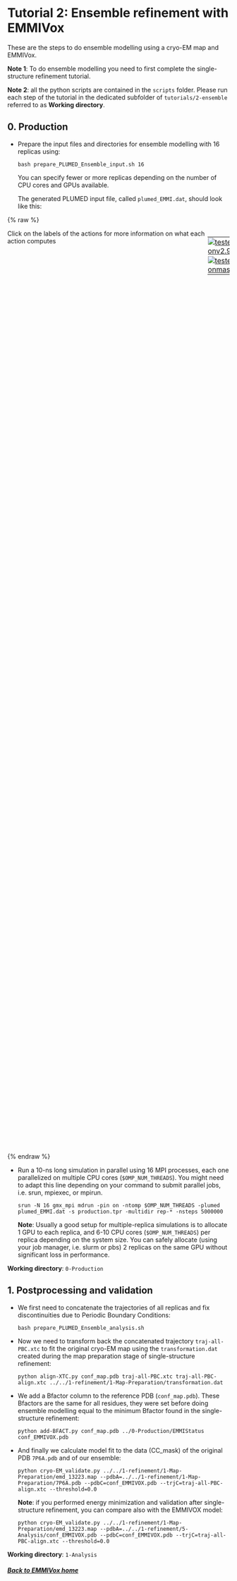 # Tutorial 2: Ensemble refinement with EMMIVox

These are the steps to do ensemble modelling using a cryo-EM map and EMMIVox.

**Note 1**: To do ensemble modelling you need to first complete the single-structure refinement tutorial.

**Note 2**: all the python scripts are contained in the `scripts` folder. Please run each step of the tutorial in the dedicated subfolder of `tutorials/2-ensemble` referred to as **Working directory**.

## 0. Production 

   * Prepare the input files and directories for ensemble modelling with 16 replicas using:

     `bash prepare_PLUMED_Ensemble_input.sh 16`

     You can specify fewer or more replicas depending on the number of CPU cores and GPUs available.

     The generated PLUMED input file, called `plumed_EMMI.dat`, should look like this:

{% raw %}
<div style="width: 100%; float:left">
<div style="width: 90%; float:left" id="value_details_02.md_working_1.dat"> Click on the labels of the actions for more information on what each action computes </div>
<div style="width: 10%; float:left"><table><tr><td style="padding:1px"><a href="02.md_working_1.dat.plumed.stderr"><img src="https://img.shields.io/badge/v2.9-failed-red.svg" alt="tested onv2.9" /></a></td></tr><tr><td style="padding:1px"><a href="02.md_working_1.dat.plumed_master.stderr"><img src="https://img.shields.io/badge/master-failed-red.svg" alt="tested onmaster" /></a></td></tr></table></div></div>
<pre style="width=97%;">
<span style="color:blue" class="comment"># include topology info</span>
<div class="tooltip" style="color:green">MOLINFO<div class="right">This command is used to provide information on the molecules that are present in your system. <a href="https://www.plumed.org/doc-master/user-doc/html/_m_o_l_i_n_f_o.html" style="color:green">More details</a><i></i></div></div> <div class="tooltip">STRUCTURE<div class="right">a file in pdb format containing a reference structure<i></i></div></div>=../../../1-refinement/3-Map-Scaling/step3_input_xtc.pdb <div class="tooltip">WHOLE<div class="right"> The reference structure is whole, i<i></i></div></div>
<span style="color:blue" class="comment"># define map atoms</span>
<span style="display:none;" id="02.md_working_1.dat">The MOLINFO action with label <b></b> calculates something</span><b name="02.md_working_1.datsystem-map" onclick='showPath("02.md_working_1.dat","02.md_working_1.datsystem-map","02.md_working_1.datsystem-map","brown")'>system-map</b>: <div class="tooltip" style="color:green">GROUP<div class="right">Define a group of atoms so that a particular list of atoms can be referenced with a single label in definitions of CVs or virtual atoms. <a href="https://www.plumed.org/doc-master/user-doc/html/_g_r_o_u_p.html" style="color:green">More details</a><i></i></div></div> <div class="tooltip">NDX_FILE<div class="right">the name of index file (gromacs syntax)<i></i></div></div>=<b name="02.md_working_1.dat">../../../1-refinement/0-Building/index.ndx</b> <div class="tooltip">NDX_GROUP<div class="right">the name of the group to be imported (gromacs syntax) - first group found is used by default<i></i></div></div>=System-MAP
<span style="color:blue" class="comment"># make map atoms whole</span>
<span style="display:none;" id="02.md_working_1.datsystem-map">The GROUP action with label <b>system-map</b> calculates something</span><div class="tooltip" style="color:green">WHOLEMOLECULES<div class="right">This action is used to rebuild molecules that can become split by the periodic boundary conditions. <a href="https://www.plumed.org/doc-master/user-doc/html/_w_h_o_l_e_m_o_l_e_c_u_l_e_s.html" style="color:green">More details</a><i></i></div></div> ...
<div class="tooltip">ADDREFERENCE<div class="right"> Define the reference position of the first atom of each entity using a PDB file<i></i></div></div> <div class="tooltip">EMST<div class="right"> Define atoms sequence in entities using an Euclidean minimum spanning tree<i></i></div></div>
<div class="tooltip">ENTITY0<div class="right">the atoms that make up a molecule that you wish to align<i></i></div></div>=<b name="02.md_working_1.datsystem-map">system-map</b> <div class="tooltip">STRIDE<div class="right"> the frequency with which molecules are reassembled<i></i></div></div>=4
... WHOLEMOLECULES
<span style="color:blue" class="comment"># create EMMI score</span>
<div class="tooltip" style="color:green">EMMIVOX<div class="right">Bayesian single-structure and ensemble refinement with cryo-EM maps. <a href="https://www.plumed.org/doc-master/user-doc/html/_e_m_m_i_v_o_x.html" style="color:green">More details</a><i></i></div></div> ...
<span style="color:blue" class="comment"># name of this action</span>
<div class="tooltip">LABEL<div class="right">a label for the action so that its output can be referenced in the input to other actions<i></i></div></div>=<b name="02.md_working_1.datemmi" onclick='showPath("02.md_working_1.dat","02.md_working_1.datemmi","02.md_working_1.datemmi","brown")'>emmi</b>
<span style="color:blue" class="comment"># general parameters</span>
<div class="tooltip">TEMP<div class="right">temperature<i></i></div></div>=300.0 <div class="tooltip">NL_STRIDE<div class="right">neighbor list update frequency<i></i></div></div>=50 <div class="tooltip">NL_DIST_CUTOFF<div class="right">neighbor list distance cutoff<i></i></div></div>=1.0 <div class="tooltip">NL_GAUSS_CUTOFF<div class="right">neighbor list Gaussian sigma cutoff<i></i></div></div>=3.0
<span style="color:blue" class="comment"># define atoms for cryo-EM restraint and read experimental data</span>
<div class="tooltip">ATOMS<div class="right">atoms used in the calculation of the density map, typically all heavy atoms<i></i></div></div>=<b name="02.md_working_1.datsystem-map">system-map</b> <div class="tooltip">DATA_FILE<div class="right">file with cryo-EM map<i></i></div></div>=<b name="02.md_working_1.dat">../../../1-refinement/1-Map-Preparation/emd_plumed_aligned.dat</b>
<span style="color:blue" class="comment"># info about the experimental map</span>
<div class="tooltip">NORM_DENSITY<div class="right">integral of experimental density<i></i></div></div>=684.480896 <div class="tooltip">RESOLUTION<div class="right">cryo-EM map resolution<i></i></div></div>=0.19
<span style="color:blue" class="comment"># data likelihood (or noise model): Marginal</span>
<div class="tooltip">SIGMA_MIN<div class="right">minimum density error<i></i></div></div>=0.2 <div class="tooltip">GPU<div class="right"> calculate EMMIVOX on GPU with Libtorch<i></i></div></div>
<span style="color:blue" class="comment"># output: in production write with the frequency at which XTC/TRR are written</span>
<div class="tooltip">STATUS_FILE<div class="right">write a file with all the data useful for restart<i></i></div></div>=EMMIStatus <div class="tooltip">WRITE_STRIDE<div class="right">stride for writing status file<i></i></div></div>=5000
<span style="color:blue" class="comment"># comment this if you have a hetero-complex</span>
<div class="tooltip">BFACT_NOCHAIN<div class="right"> Do not use chain ID for Bfactor MC<i></i></div></div>
<span style="color:blue" class="comment"># in ensemble modelling, you should *NOT* sample Bfactors, but read from input</span>
<span style="color:blue" class="comment"># the minimum Bfactor found in single-structure refinement</span>
<span style="color:blue" class="comment"># and keep constant and the same for all residues</span>
<div class="tooltip">BFACT_READ<div class="right"> Read Bfactor on RESTART (automatic with DBFACT>0)<i></i></div></div>
<span style="color:blue" class="comment"># scale factor</span>
<div class="tooltip">SCALE<div class="right">scale factor<i></i></div></div>=1.3
<span style="color:blue" class="comment"># correlation</span>
<div class="tooltip">CORRELATION<div class="right"> calculate correlation coefficient<i></i></div></div>
...
<span style="color:blue" class="comment"># in production, apply bias to system</span>
<span style="display:none;" id="02.md_working_1.datemmi">The EMMIVOX action with label <b>emmi</b> calculates the following quantities:<table  align="center" frame="void" width="95%" cellpadding="5%"><tr><td width="5%"><b> Quantity </b>  </td><td><b> Description </b> </td></tr><tr><td width="5%">emmi.scoreb</td><td>Bayesian score</td></tr><tr><td width="5%">emmi.scale</td><td>scale factor</td></tr><tr><td width="5%">emmi.offset</td><td>offset</td></tr><tr><td width="5%">emmi.accB</td><td>Bfactor MC acceptance</td></tr><tr><td width="5%">emmi.kbt</td><td>temperature in energy unit</td></tr><tr><td width="5%">emmi.corr</td><td>correlation coefficient</td></tr></table></span><b name="02.md_working_1.datemr" onclick='showPath("02.md_working_1.dat","02.md_working_1.datemr","02.md_working_1.datemr","brown")'>emr</b>: <div class="tooltip" style="color:green">BIASVALUE<div class="right">Takes the value of one variable and use it as a bias <a href="https://www.plumed.org/doc-master/user-doc/html/_b_i_a_s_v_a_l_u_e.html" style="color:green">More details</a><i></i></div></div> <div class="tooltip">ARG<div class="right">the labels of the scalar/vector arguments whose values will be used as a bias on the system<i></i></div></div>=<b name="02.md_working_1.datemmi">emmi.scoreb</b> <div class="tooltip">STRIDE<div class="right">the frequency with which the forces due to the bias should be calculated<i></i></div></div>=4
<span style="color:blue" class="comment"># print output to file</span>
<span style="display:none;" id="02.md_working_1.datemr">The BIASVALUE action with label <b>emr</b> calculates the following quantities:<table  align="center" frame="void" width="95%" cellpadding="5%"><tr><td width="5%"><b> Quantity </b>  </td><td><b> Description </b> </td></tr><tr><td width="5%">emr.bias</td><td>the instantaneous value of the bias potential</td></tr><tr><td width="5%">emr._bias</td><td>one or multiple instances of this quantity can be referenced elsewhere in the input file</td></tr></table></span><div class="tooltip" style="color:green">PRINT<div class="right">Print quantities to a file. <a href="https://www.plumed.org/doc-master/user-doc/html/_p_r_i_n_t.html" style="color:green">More details</a><i></i></div></div> <div class="tooltip">ARG<div class="right">the labels of the values that you would like to print to the file<i></i></div></div>=<b name="02.md_working_1.datemmi">emmi</b> <div class="tooltip">FILE<div class="right">the name of the file on which to output these quantities<i></i></div></div>=COLVAR <div class="tooltip">STRIDE<div class="right"> the frequency with which the quantities of interest should be output<i></i></div></div>=5000
</pre>
 {% endraw %} 

   * Run a 10-ns long simulation in parallel using 16 MPI processes, each one parallelized on multiple CPU cores (`$OMP_NUM_THREADS`). 
     You might need to adapt this line depending on your command to submit parallel jobs, i.e. srun, mpiexec, or mpirun.

     `srun -N 16 gmx_mpi mdrun -pin on -ntomp $OMP_NUM_THREADS -plumed plumed_EMMI.dat -s production.tpr -multidir rep-* -nsteps 5000000`

     **Note**: Usually a good setup for multiple-replica simulations is to allocate 1 GPU to each replica, and 6-10 CPU cores (`$OMP_NUM_THREADS`) per replica depending on the system size. You can safely allocate (using your job manager, i.e. slurm or pbs) 2 replicas on the same GPU without significant loss in performance.  

**Working directory**: `0-Production` 

## 1. Postprocessing and validation 

   * We first need to concatenate the trajectories of all replicas and fix discontinuities due to Periodic Boundary Conditions:

     `bash prepare_PLUMED_Ensemble_analysis.sh`

   * Now we need to transform back the concatenated trajectory `traj-all-PBC.xtc` to fit the original cryo-EM map 
     using the `transformation.dat` created during the map preparation stage of single-structure refinement:

     `python align-XTC.py conf_map.pdb traj-all-PBC.xtc traj-all-PBC-align.xtc ../../1-refinement/1-Map-Preparation/transformation.dat` 

   * We add a Bfactor column to the reference PDB (`conf_map.pdb`). These Bfactors are the
     same for all residues, they were set before doing ensemble modelling equal to the minimum Bfactor found in the single-structure refinement:

     `python add-BFACT.py conf_map.pdb ../0-Production/EMMIStatus conf_EMMIVOX.pdb`

   * And finally we calculate model fit to the data (CC_mask) of the original PDB `7P6A.pdb` and of our ensemble:

     `python cryo-EM_validate.py ../../1-refinement/1-Map-Preparation/emd_13223.map --pdbA=../../1-refinement/1-Map-Preparation/7P6A.pdb --pdbC=conf_EMMIVOX.pdb --trjC=traj-all-PBC-align.xtc --threshold=0.0`

     **Note**: if you performed energy minimization and validation after single-structure refinement, you can compare also with the EMMIVOX model:

     `python cryo-EM_validate.py ../../1-refinement/1-Map-Preparation/emd_13223.map --pdbA=../../1-refinement/5-Analysis/conf_EMMIVOX.pdb --pdbC=conf_EMMIVOX.pdb --trjC=traj-all-PBC-align.xtc --threshold=0.0`

**Working directory**: `1-Analysis`

##### [Back to EMMIVox home](NAVIGATION.md)
